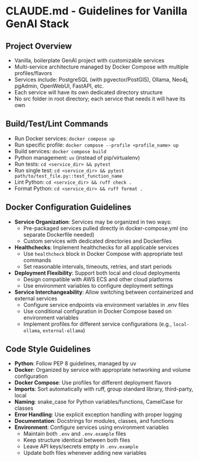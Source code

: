 # CLAUDE.md - Guidelines for Vanilla GenAI Stack

## Project Overview
- Vanilla, boilerplate GenAI project with customizable services
- Multi-service architecture managed by Docker Compose with multiple profiles/flavors
- Services include: PostgreSQL (with pgvector/PostGIS), Ollama, Neo4j, pgAdmin, OpenWebUI, FastAPI, etc.
- Each service will have its own dedicated directory structure
- No src folder in root directory; each service that needs it will have its own

## Build/Test/Lint Commands
- Run Docker services: `docker compose up`
- Run specific profile: `docker compose --profile <profile_name> up`
- Build services: `docker compose build`
- Python management: `uv` (instead of pip/virtualenv)
- Run tests: `cd <service_dir> && pytest`
- Run single test: `cd <service_dir> && pytest path/to/test_file.py::test_function_name`
- Lint Python: `cd <service_dir> && ruff check .`
- Format Python: `cd <service_dir> && ruff format .`

## Docker Configuration Guidelines
- **Service Organization**: Services may be organized in two ways:
  - Pre-packaged services pulled directly in docker-compose.yml (no separate Dockerfile needed)
  - Custom services with dedicated directories and Dockerfiles
- **Healthchecks**: Implement healthchecks for all applicable services
  - Use `healthcheck` block in Docker Compose with appropriate test commands
  - Set reasonable intervals, timeouts, retries, and start periods
- **Deployment Flexibility**: Support both local and cloud deployments
  - Design compatible with AWS ECS and other cloud platforms
  - Use environment variables to configure deployment settings
- **Service Interchangeability**: Allow switching between containerized and external services
  - Configure service endpoints via environment variables in .env files
  - Use conditional configuration in Docker Compose based on environment variables
  - Implement profiles for different service configurations (e.g., `local-ollama`, `external-ollama`)

## Code Style Guidelines
- **Python**: Follow PEP 8 guidelines, managed by uv
- **Docker**: Organized by service with appropriate networking and volume configuration
- **Docker Compose**: Use profiles for different deployment flavors
- **Imports**: Sort automatically with ruff, group standard library, third-party, local
- **Naming**: snake_case for Python variables/functions, CamelCase for classes
- **Error Handling**: Use explicit exception handling with proper logging
- **Documentation**: Docstrings for modules, classes, and functions
- **Environment**: Configure services using environment variables
  - Maintain both `.env` and `.env.example` files
  - Keep structure identical between both files
  - Leave API keys/secrets empty in `.env.example`
  - Update both files whenever adding new variables